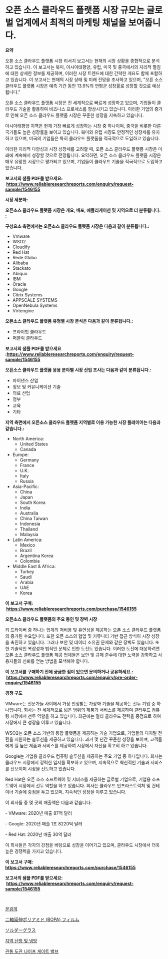 <p><h1>오픈 소스 클라우드 플랫폼 시장 규모는 글로벌 업계에서 최적의 마케팅 채널을 보여줍니다.</h1></p><p><strong>요약</strong></p>
<p><p>오픈 소스 클라우드 플랫폼 시장 리서치 보고서는 현재의 시장 상황을 종합적으로 분석하고 있습니다. 이 보고서는 북미, 아시아태평양, 유럽, 미국 및 중국에서의 지리적 펼침에 대한 상세한 정보를 제공하며, 이러한 시장 트렌드에 대한 간략한 개요도 함께 포함하고 있습니다. 이 보고서는 현재의 시장 상태 및 미래 전망을 조사하고 있으며, "오픈 소스 클라우드 플랫폼 시장은 예측 기간 동안 13.9%의 연평균 성장률로 성장할 것으로 예상됩니다."</p><p>오픈 소스 클라우드 플랫폼 시장은 전 세계적으로 빠르게 성장하고 있으며, 기업들이 클라우드 기술을 활용하여 비즈니스 프로세스를 향상시키고 있습니다. 이러한 기업의 증가로 인해 오픈 소스 클라우드 플랫폼 시장은 꾸준한 성장을 지속하고 있습니다.</p><p>아시아태평양 지역은 현재 가장 빠르게 성장하는 시장 중 하나이며, 중국을 비롯한 다른 국가들도 높은 성장률을 보이고 있습니다. 북미와 유럽 시장도 안정적인 성장세를 유지하고 있으며, 미국의 기업들은 특히 클라우드 플랫폼을 적극적으로 도입하고 있습니다.</p><p>이러한 지리적 다양성과 시장 성장세를 고려할 때, 오픈 소스 클라우드 플랫폼 시장은 미래에 계속해서 성장할 것으로 전망됩니다. 요약하면, 오픈 소스 클라우드 플랫폼 시장은 매우 유망한 시장으로 평가되고 있으며, 기업들이 클라우드 기술을 적극적으로 도입하고 있습니다.</p></p>
<p><strong>보고서의 샘플 PDF를 받으세요: &nbsp;<a href="https://www.reliableresearchreports.com/enquiry/request-sample/1546155">https://www.reliableresearchreports.com/enquiry/request-sample/1546155</a></strong></p>
<p><strong>시장 세분화:</strong></p>
<p><strong> 오픈소스 클라우드 플랫폼 시장은 개요, 배포, 애플리케이션 및 지역으로 더 분류됩니다. :</strong></p>
<p><strong>구성요소 측면에서는 오픈소스 클라우드 플랫폼 시장은 다음과 같이 분류됩니다.:</strong></p>
<p><ul><li>Vmware</li><li>WSO2</li><li>Cloudify</li><li>Red Hat</li><li>Rede Globo</li><li>Alibaba</li><li>Stackato</li><li>Abiquo</li><li>IBM</li><li>Oracle</li><li>Google</li><li>Citrix Systems</li><li>APPSCALE SYSTEMS</li><li>OpenNebula Systems</li><li>Virtengine</li></ul></p>
<p><strong> 오픈소스 클라우드 플랫폼 유형별 시장 분석은 다음과 같이 분류됩니다.:</strong></p>
<p><ul><li>프라이빗 클라우드</li><li>퍼블릭 클라우드</li></ul></p>
<p><strong>보고서의 샘플 PDF를 받으세요 :<a href="https://www.reliableresearchreports.com/enquiry/request-sample/1546155">https://www.reliableresearchreports.com/enquiry/request-sample/1546155</a></strong></p>
<p><strong> 오픈소스 클라우드 플랫폼 응용 분야별 시장 산업 조사는 다음과 같이 분류됩니다.:</strong></p>
<p><ul><li>파이낸스 산업</li><li>정보 및 커뮤니케이션 기술</li><li>의료 산업</li><li>정부</li><li>교육</li><li>기타</li></ul></p>
<p><strong>지역 측면에서 오픈소스 클라우드 플랫폼 지역별로 이용 가능한 시장 플레이어는 다음과 같습니다.:</strong></p>
<p><ul>
    <li>
        North America:
        <ul>
            <li>United States</li>
            <li>Canada</li>
        </ul>
    </li>
    <li>
        Europe:
        <ul>
            <li>Germany</li>
            <li>France</li>
            <li>U.K.</li>
            <li>Italy</li>
            <li>Russia</li>
        </ul>
    </li>
    <li>
        Asia-Pacific:
        <ul>
            <li>China</li>
            <li>Japan</li>
            <li>South Korea</li>
            <li>India</li>
            <li>Australia</li>
            <li>China Taiwan</li>
            <li>Indonesia</li>
            <li>Thailand</li>
            <li>Malaysia</li>
        </ul>
    </li>
    <li>
        Latin America:
        <ul>
            <li>Mexico</li>
            <li>Brazil</li>
            <li>Argentina Korea</li>
            <li>Colombia</li>
        </ul>
    </li>
    <li>
        Middle East & Africa:
        <ul>
            <li>Turkey</li>
            <li>Saudi</li>
            <li>Arabia</li>
            <li>UAE</li>
            <li>Korea</li>
        </ul>
    </li>
    </ul></p>
<p><strong>이 보고서 구매: &nbsp;<a href="https://www.reliableresearchreports.com/purchase/1546155">https://www.reliableresearchreports.com/purchase/1546155</a></strong></p>
<p><strong>오픈소스 클라우드 플랫폼의 주요 동인 및 장벽 시장</strong></p>
<p><p>키 드라이버 중 하나는 업계의 저비용 및 유연성을 제공하는 오픈 소스 클라우드 플랫폼의 증가된 수요입니다. 또한 오픈 소스의 협업 및 커뮤니티 기반 접근 방식이 시장 성장을 촉진하고 있습니다. 그러나 보안 및 데이터 소유권 문제와 같은 장벽도 있습니다. 또한 기술적인 복잡성과 법적인 문제로 인한 도전도 있습니다. 이러한 도전에 대응하려면 오픈 소스 클라우드 플랫폼 제공 업체들은 보안 및 규제 준수에 대한 노력을 강화하고 사용자들의 신뢰를 얻는 방법을 모색해야 합니다.</p></p>
<p><strong>이 보고서를 구매하기 전에 궁금한 점이 있으면 문의하거나 공유하세요.: &nbsp;<a href="https://www.reliableresearchreports.com/enquiry/pre-order-enquiry/1546155">https://www.reliableresearchreports.com/enquiry/pre-order-enquiry/1546155</a></strong></p>
<p><strong>경쟁 구도</strong></p>
<p><p>VMware는 전문가들 사이에서 가장 인정받는 가상화 기술을 제공하는 선두 기업 중 하나입니다. 회사는 전 세계적으로 넓은 범위의 제품과 서비스를 제공하며 클라우드 컴퓨팅 시장에서 선두 역할을 하고 있습니다. 최근에는 멀티 클라우드 전략을 중점으로 하여 시장에서 큰 성장을 이루고 있습니다.</p><p>WSO2는 오픈 소스 기반의 통합 플랫폼을 제공하는 기술 기업으로, 기업들의 디지털 전환을 지원하는 솔루션을 제공하고 있습니다. 과거 몇 년간 꾸준한 성장을 보이며, 고객들에게 질 높은 제품과 서비스를 제공하여 시장에서 자신을 확고히 하고 있습니다.</p><p>Google는 기업용 클라우드 컴퓨팅 솔루션을 제공하는 주요 기업 중 하나입니다. 회사는 클라우드 시장에서 강력한 입지를 확보하고 있으며, 지속적으로 혁신적인 기술과 서비스를 선보이며 시장을 선도하고 있습니다.</p><p>Red Hat은 오픈 소스 소프트웨어 및 서비스를 제공하는 글로벌 기업으로, 기업용 소프트웨어 시장에서 선두 역할을 하고 있습니다. 회사는 클라우드 인프라스트럭처 및 컨테이너 기술에 중점을 두고 있으며, 지속적인 성장을 이루고 있습니다.</p><p>이 회사들 중 몇 곳의 매출액은 다음과 같습니다:</p><p>- VMware: 2020년 매출 87억 달러</p><p>- Google: 2020년 매출 1조 8220억 달러</p><p>- Red Hat: 2020년 매출 30억 달러</p><p>이 회사들은 각자의 강점을 바탕으로 성장을 이어가고 있으며, 클라우드 시장에서 더욱 높은 경쟁력을 가지고 있습니다.</p></p>
<p><strong>이 보고서 구매: &nbsp; <a href="https://www.reliableresearchreports.com/purchase/1546155">https://www.reliableresearchreports.com/purchase/1546155</a></strong></p>
<p><strong>보고서의 샘플 PDF를 받으세요: &nbsp;<a href="https://www.reliableresearchreports.com/enquiry/request-sample/1546155">https://www.reliableresearchreports.com/enquiry/request-sample/1546155</a></strong><strong></strong></p>
<p>&nbsp;</p>
<p><p><a href="https://medium.com/@jomosley1999/%EB%B6%84%EA%B4%91%EA%B8%B0-%EC%8B%9C%EC%9E%A5-%EB%B6%84%EC%84%9D-%EB%B0%8F-%ED%81%AC%EA%B8%B0-%EC%98%88%EC%B8%A1%EC%9D%80-2024%EB%85%84%EB%B6%80%ED%84%B0-2031%EB%85%84%EA%B9%8C%EC%A7%80%EC%9D%98-%EA%B8%B0%EA%B0%84%EC%9D%84-%EB%8C%80%EC%83%81%EC%9C%BC%EB%A1%9C-%ED%95%A9%EB%8B%88%EB%8B%A4-d8da6d5ceb95">분광계</a></p><p><a href="https://medium.com/@kathleencrooks2003/%E3%83%90%E3%82%A4%E3%82%A2%E3%82%AF%E3%82%B7%E3%83%A3%E3%83%AA%E3%83%BC%E6%96%B9%E5%90%91%E6%80%A7%E3%83%9D%E3%83%AA%E3%82%A2%E3%83%9F%E3%83%89-bopa-%E3%83%95%E3%82%A3%E3%83%AB%E3%83%A0%E5%B8%82%E5%A0%B4-%E7%AB%B6%E4%BA%89%E5%88%86%E6%9E%90-%E5%B8%82%E5%A0%B4%E5%8B%95%E5%90%91-2031%E5%B9%B4%E3%81%BE%E3%81%A7%E3%81%AE%E4%BA%88%E6%B8%AC-f7b561e0ac24">二軸延伸ポリアミド (BOPA) フィルム</a></p><p><a href="https://medium.com/@darieenson678546/%E3%82%BD%E3%83%AB%E3%83%80%E3%83%BC%E3%82%B0%E3%83%A9%E3%82%B9%E5%B8%82%E5%A0%B4%E3%81%AE%E8%A6%8F%E6%A8%A1%E3%81%A8%E5%B8%82%E5%A0%B4%E5%8B%95%E5%90%91-%E5%AE%8C%E5%85%A8%E3%81%AA%E6%A5%AD%E7%95%8C%E6%A6%82%E8%A6%81-2024%E5%B9%B4%E3%81%8B%E3%82%892031%E5%B9%B4-4abb5a473eab">ソルダーグラス</a></p><p><a href="https://medium.com/@kirby6567566/%EC%A7%80%EC%97%AD-%EB%82%9C%EB%B0%A9-%EB%B0%8F-%EB%83%89%EA%B0%81-%EC%8B%9C%EC%9E%A5-%EC%9D%B8%EC%82%AC%EC%9D%B4%ED%8A%B8-%EC%8B%9C%EC%9E%A5-%EB%8F%99%ED%96%A5-%EC%84%B1%EC%9E%A5-2024%EB%85%84%EB%B6%80%ED%84%B0-2031%EB%85%84%EA%B9%8C%EC%A7%80-%EC%98%88%EC%B8%A1%EB%90%9C-%EA%B2%83-9b007cfb178d">지역 난방 및 냉방</a></p><p><a href="https://github.com/fernandotryO5lson96765/Market-Research-Report-List-1/blob/main/636781613286.md">관통 도관 나이프 게이트 밸브</a></p></p>